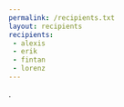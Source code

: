 ```yaml
---
permalink: /recipients.txt
layout: recipients
recipients:
 - alexis
 - erik
 - fintan
 - lorenz
---
```

.

